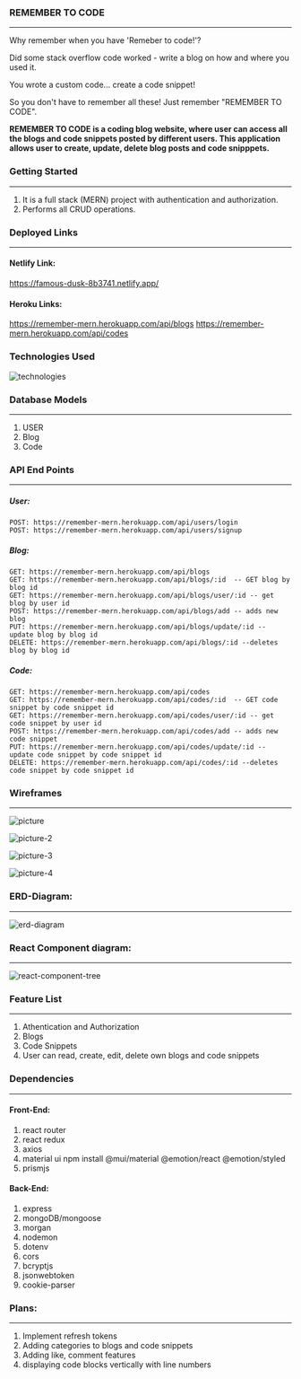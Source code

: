 ### REMEMBER TO CODE
<hr/>


Why remember when you have 'Remeber to code!'? 


Did some stack overflow code worked - write a blog on how and where you used it.


You wrote a custom code... create a code snippet!


So you don't have to remember all these! Just remember "REMEMBER TO CODE".



<b>REMEMBER TO CODE is a coding blog website, where user can access all the blogs and code snippets posted by different users. This application allows user to create, update, delete blog posts and code snipppets.</b>

### Getting Started
<hr/>


1. It is a full stack (MERN) project with authentication and authorization.
2. Performs all CRUD operations.


### Deployed Links
<hr/>

#### Netlify Link:
https://famous-dusk-8b3741.netlify.app/
#### Heroku Links:
https://remember-mern.herokuapp.com/api/blogs
https://remember-mern.herokuapp.com/api/codes
### Technologies Used

![technologies](https://user-images.githubusercontent.com/97922836/165500070-cd0c316c-6f03-44cd-9285-ecf33db0bd90.png)

### Database Models
<hr/>

1. USER
2. Blog
3. Code

### API End Points
<hr/>

##### User:

    POST: https://remember-mern.herokuapp.com/api/users/login
    POST: https://remember-mern.herokuapp.com/api/users/signup

##### Blog:
    GET: https://remember-mern.herokuapp.com/api/blogs
    GET: https://remember-mern.herokuapp.com/api/blogs/:id  -- GET blog by blog id
    GET: https://remember-mern.herokuapp.com/api/blogs/user/:id -- get blog by user id
    POST: https://remember-mern.herokuapp.com/api/blogs/add -- adds new blog
    PUT: https://remember-mern.herokuapp.com/api/blogs/update/:id -- update blog by blog id
    DELETE: https://remember-mern.herokuapp.com/api/blogs/:id --deletes blog by blog id

##### Code:

    GET: https://remember-mern.herokuapp.com/api/codes
    GET: https://remember-mern.herokuapp.com/api/codes/:id  -- GET code snippet by code snippet id
    GET: https://remember-mern.herokuapp.com/api/codes/user/:id -- get code snippet by user id
    POST: https://remember-mern.herokuapp.com/api/codes/add -- adds new code snippet
    PUT: https://remember-mern.herokuapp.com/api/codes/update/:id -- update code snippet by code snippet id
    DELETE: https://remember-mern.herokuapp.com/api/codes/:id --deletes code snippet by code snippet id
    
### Wireframes
<hr/>





![picture](https://user-images.githubusercontent.com/97922836/165430971-0c5b5aa5-408c-4f8d-a721-443e2ddde577.jpg)

![picture-2](https://user-images.githubusercontent.com/97922836/165431619-3e86a900-d80c-4436-8a1a-a5579d38dcbc.jpg)

![picture-3](https://user-images.githubusercontent.com/97922836/165431651-c3335f6d-d158-4778-9c10-3373f8ab6e95.jpg)

![picture-4](https://user-images.githubusercontent.com/97922836/165431685-b9b6f929-44cf-4817-8438-65c295ccb6a7.jpg)
    
    

### ERD-Diagram:
<hr/>


![erd-diagram](https://user-images.githubusercontent.com/97922836/165431741-1e8b2691-02a6-448e-98b6-da9483bb767a.jpg)

### React Component diagram:
<hr/>

![react-component-tree](https://user-images.githubusercontent.com/97922836/165431701-709ae767-f948-4540-b3f7-acd15b47ae33.jpg)

### Feature List
<hr/>



1. Athentication and Authorization
2. Blogs
3. Code Snippets
4. User can read, create, edit, delete own blogs and code snippets


### Dependencies
<hr/>



#### Front-End:



1. react router
2. react redux
3. axios
4. material ui
   npm install @mui/material @emotion/react @emotion/styled
5. prismjs


#### Back-End:




1. express
2. mongoDB/mongoose
3. morgan
4. nodemon
5. dotenv
6. cors
7. bcryptjs
8. jsonwebtoken
9. cookie-parser


### Plans:
<hr/>

1. Implement refresh tokens
2. Adding categories to blogs and code snippets
3. Adding like, comment features
4. displaying code blocks vertically with line numbers







